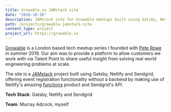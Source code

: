 ```yaml
---
title: Growable.io JAMstack site
date: "2018-10-26"
description: JAMstack site for Growable meetups built using Gatsby, Netlify and Sendgrid.
path: /projects/growable-jamstack-site
content_type: project
project_url: https://growable.io
---
```


[Growable](https://www.growable.io/) is a London based tech meetup series I founded with [Pete Rowe](https://www.linkedin.com/in/peterrowe/) in summer 2019. Our aim was to provide a platform to allow customers we work with via Talent Point to share useful insight from solving real world engineering problems at scale.

The site is a [JAMstack](https://jamstack.org/) project built using Gatsby, Netlify and Sendgrid, offering event registration functionality without a backend by making use of Netlify's amazing [functions](https://www.netlify.com/products/functions/) product and Sendgrid's API.

**Tech Stack**: Gatsby, Netlify and Sendgrid

**Team**: Murray Adcock, myself
